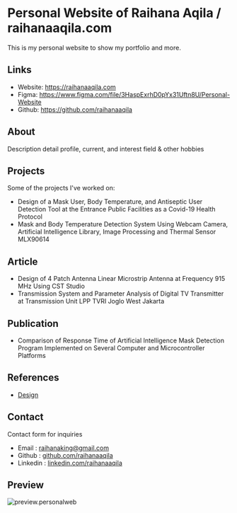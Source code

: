 # Personal Website of Raihana Aqila / raihanaaqila.com

This is my personal website to show my portfolio and more.

## Links

- Website: <https://raihanaaqila.com>
- Figma: <https://www.figma.com/file/3HaspExrhD0pYx31Uftn8U/Personal-Website>
- Github: <https://github.com/raihanaaqila>

## About

Description detail profile, current, and interest field & other hobbies

## Projects

Some of the projects I've worked on:

- Design of a Mask User, Body Temperature, and Antiseptic User Detection Tool at the Entrance Public Facilities as a Covid-19 Health Protocol
- Mask and Body Temperature Detection System Using Webcam Camera, Artificial Intelligence Library, Image Processing and Thermal Sensor MLX90614

## Article

- Design of 4 Patch Antenna Linear Microstrip Antenna at Frequency 915 MHz Using CST Studio
- Transmission System and Parameter Analysis of Digital TV Transmitter at Transmission Unit LPP TVRI Joglo West Jakarta

## Publication

- Comparison of Response Time of Artificial Intelligence Mask Detection Program Implemented on Several Computer and Microcontroller Platforms

## References

- [Design](https://id.pinterest.com/pin/313070611613902549/)

## Contact

Contact form for inquiries

- Email : raihanaking@gmail.com
- Github : [github.com/raihanaaqila](https://github.com/raihanaaqila)
- Linkedin : [linkedin.com/raihanaaqila](https://www.linkedin.com/in/raihana-aqila-247bb612a/)

## Preview

![preview.personalweb](/images/preview-personalweb.png)
